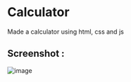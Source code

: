 # Calculator

Made a calculator using html, css and js

## Screenshot : 
![image](https://user-images.githubusercontent.com/96107092/227741404-a351d749-3a7c-402d-bd5e-2f6232afc266.png)
